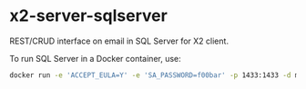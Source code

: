 # x2-server-sqlserver

REST/CRUD interface on email in SQL Server for X2 client.

To run SQL Server in a Docker container, use:

```bash
docker run -e 'ACCEPT_EULA=Y' -e 'SA_PASSWORD=f00bar' -p 1433:1433 -d mcr.microsoft.com/mssql/server:2017-latest
```
